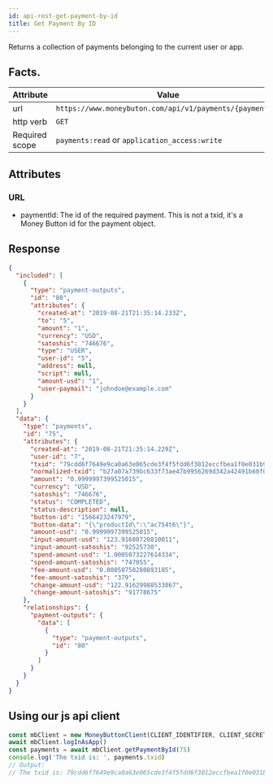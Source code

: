 ```yaml
---
id: api-rest-get-payment-by-id
title: Get Payment By ID
---
```


Returns a collection of payments belonging to the current user or app.

## Facts.

| Attribute      | Value                                                    |
|----------------|----------------------------------------------------------|
| url            | `https://www.moneybuton.com/api/v1/payments/{paymentId}` |
| http verb      | `GET`                                                    |
| Required scope | `payments:read` or `application_access:write`            |

## Attributes

### URL

* paymentId: The id of the required payment. This is not a txid, it's a Money Button id for the payment object.

## Response

``` json
{
  "included": [
    {
      "type": "payment-outputs",
      "id": "80",
      "attributes": {
        "created-at": "2019-08-21T21:35:14.233Z",
        "to": "5",
        "amount": "1",
        "currency": "USD",
        "satoshis": "746676",
        "type": "USER",
        "user-id": "5",
        "address": null,
        "script": null,
        "amount-usd": "1",
        "user-paymail": "johndoe@example.com"
      }
    }
  ],
  "data": {
    "type": "payments",
    "id": "75",
    "attributes": {
      "created-at": "2019-08-21T21:35:14.229Z",
      "user-id": "7",
      "txid": "79cdd6f7649e9ca0a63e065cde3f4f5fdd6f3012eccfbea1f0e031b91a46cf54",
      "normalized-txid": "b27a07a739bc633f73ae47b9956269d342a42491b60f0ee326c65dec869855c9",
      "amount": "0.9999997399525015",
      "currency": "USD",
      "satoshis": "746676",
      "status": "COMPLETED",
      "status-description": null,
      "button-id": "1566423247979",
      "button-data": "{\"productId\":\"ac754t6\"}",
      "amount-usd": "0.9999997399525015",
      "input-amount-usd": "123.91680720810011",
      "input-amount-satoshis": "92525730",
      "spend-amount-usd": "1.0005073227614334",
      "spend-amount-satoshis": "747055",
      "fee-amount-usd": "0.00050758280893185",
      "fee-amount-satoshis": "379",
      "change-amount-usd": "122.91629988533867",
      "change-amount-satoshis": "91778675"
    },
    "relationships": {
      "payment-outputs": {
        "data": [
          {
            "type": "payment-outputs",
            "id": "80"
          }
        ]
      }
    }
  }
}
```

## Using our js api client

``` js
const mbClient = new MoneyButtonClient(CLIENT_IDENTIFIER, CLIENT_SECRET)
await mbClient.logInAsApp()
const payments = await mbClient.getPaymentById(75)
console.log('The txid is: ', payments.txid)
// Output:
// The txid is: 79cdd6f7649e9ca0a63e065cde3f4f5fdd6f3012eccfbea1f0e031b91a46cf54
```
